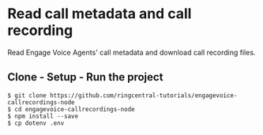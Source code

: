 # Read call metadata and call recording
Read Engage Voice Agents' call metadata and download call recording files.

## Clone - Setup - Run the project
```
$ git clone https://github.com/ringcentral-tutorials/engagevoice-callrecordings-node
$ cd engagevoice-callrecordings-node
$ npm install --save
$ cp dotenv .env
```
